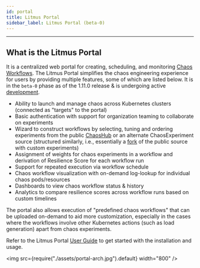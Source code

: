 ```yaml
---
id: portal
title: Litmus Portal
sidebar_label: Litmus Portal (beta-0)
---
```


---

## What is the Litmus Portal

It is a centralized web portal for creating, scheduling, and monitoring [Chaos Workflows](https://docs.litmuschaos.io/docs/chaos-workflows/).
The Litmus Portal simplifies the chaos engineering experience for users by providing multiple features, some of which are listed below. It is
in the `beta-0` phase as of the 1.11.0 release & is undergoing active [development](https://github.com/litmuschaos/litmus/tree/master/litmus-portal).

- Ability to launch and manage chaos across Kubernetes clusters (connected as "targets" to the portal)
- Basic authentication with support for organization teaming to collaborate on experiments
- Wizard to construct workflows by selecting, tuning and ordering experiments from the public [ChaosHub](https://hub.litmuschaos.io) or an alternate
  ChaosExperiment source (structured similarly, i.e., essentially a [fork](https://github.com/litmuschaos/chaos-charts) of the public source with custom experiments)
- Assignment of weights for chaos experiments in a workflow and derivation of Resilience Score for each workflow run
- Support for repeated execution via workflow schedule
- Chaos workflow visualization with on-demand log-lookup for individual chaos pods/resources
- Dashboards to view chaos workflow status & history
- Analytics to compare resilience scores across workflow runs based on custom timelines

The portal also allows execution of "predefined chaos workflows" that can be uploaded on-demand to aid more customization, especially in the cases where the workflows
involve other Kubernetes actions (such as load generation) apart from chaos experiments.

Refer to the Litmus Portal [User Guide](https://docs.google.com/document/d/1fiN25BrZpvqg0UkBCuqQBE7Mx8BwDGC8ss2j2oXkZNA/edit#) to get started with the installation and usage.

<img src={require("./assets/portal-arch.jpg").default} width="800" />
